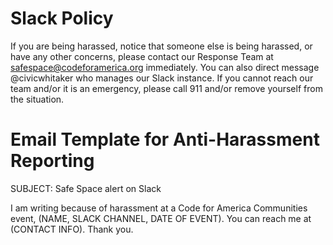 # Slack Policy
If you are being harassed, notice that someone else is being harassed, or have any other concerns, please contact our Response Team at safespace@codeforamerica.org immediately. You can also direct message @civicwhitaker who manages our Slack instance. 
If you cannot reach our team and/or it is an emergency, please call 911 and/or remove yourself from the situation.

# Email Template for Anti-Harassment Reporting
SUBJECT: Safe Space alert on Slack

I am writing because of harassment at a Code for America Communities event, (NAME, SLACK CHANNEL, DATE OF EVENT). 
You can reach me at (CONTACT INFO). Thank you.
